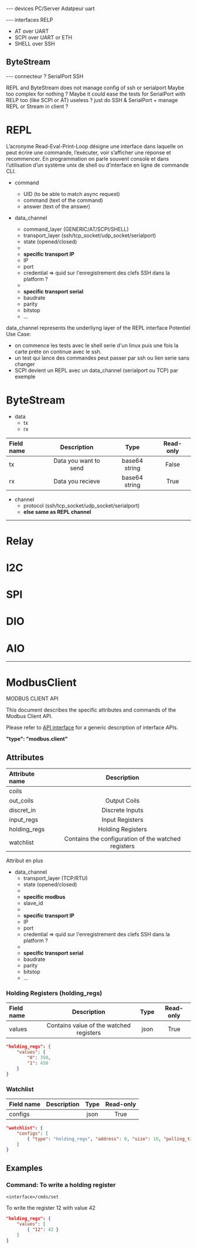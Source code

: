 
--- devices
PC/Server
Adatpeur uart

--- interfaces
RELP
  - AT over UART
  - SCPI over UART or ETH
  - SHELL over SSH

ByteStream
  -

--- connecteur ?
SerialPort
SSH



REPL and ByteStream does not manage config of ssh or serialport
Maybe too complex for nothing ?
Maybe it could ease the tests for SerialPort with RELP too (like SCPI or AT)
useless ? just do SSH & SerialPort + manage REPL or Stream in client ?

# REPL

L’acronyme Read-Eval-Print-Loop désigne une interface dans laquelle on peut écrire une commande, l’exécuter, voir s’afficher une réponse et recommencer.
En programmation on parle souvent console et dans l’utilisation d’un système unix de shell ou d’interface en ligne de commande CLI.


- command
  - UID (to be able to match async request)
  - command (text of the command)
  - answer (text of the answer)

- data_channel
  - command_layer (GENERIC/AT/SCPI/SHELL)
  - transport_layer (ssh/tcp_socket/udp_socket/serialport)
  - state (opened/closed)
  - 
  - **specific transport IP**
  - IP
  - port
  - credential => quid sur l'enregistrement des clefs SSH dans la platform ?
  -
  - **specific transport serial**
  - baudrate
  - parity
  - bitstop
  - ...

data_channel represents the underliyng layer of the REPL interface
Potentiel Use Case:
  - on commence les tests avec le shell serie d'un linux puis une fois la carte préte on continue avec le ssh.
  - un test qui lance des commandes peut passer par ssh ou lien serie sans changer
  - SCPI devient un REPL avec un data_channel (serialport ou TCP) par exemple

# ByteStream

- data
  - tx
  - rx
  
| Field name |      Description      |     Type      | Read-only |
| :--------- | :-------------------: | :-----------: | :-------: |
| tx         | Data you want to send | base64 string |   False   |
| rx         |   Data you recieve    | base64 string |   True    |


- channel
  - protocol (ssh/tcp_socket/udp_socket/serialport)
  - **else same as REPL channel**



-----------------------------------------------------


# Relay

# I2C

# SPI

# DIO

# AIO





-----------------------------------------------------

# ModbusClient


MODBUS CLIENT API

This document describes the specific attributes and commands of the Modbus Client API.

Please refer to [API interface](api_interface.md) for a generic description of interface APIs.

**"type": "modbus.client"**

## Attributes

| Attribute name |                     Description                     |
| :------------- | :-------------------------------------------------: |
| coils          |                                                     |
| out_coils      |                    Output Coils                     |
| discret_in     |                   Discrete Inputs                   |
| input_regs     |                   Input Registers                   |
| holding_regs   |                  Holding Registers                  |
| watchlist      | Contains the configuration of the watched registers |


Attribut en plus
- data_channel
  - transport_layer (TCP/RTU)
  - state (opened/closed)
  -
  - **specific modbus**
  - slave_id
  - 
  - **specific transport IP**
  - IP
  - port
  - credential => quid sur l'enregistrement des clefs SSH dans la platform ?
  -
  - **specific transport serial**
  - baudrate
  - parity
  - bitstop
  - ...


### Holding Registers (holding_regs)

| Field name |                     Description                     | Type | Read-only |
| :--------- | :-------------------------------------------------: | :--: | :-------: |
| values     |       Contains value of the watched registers       | json |   True    |

```json
"holding_regs": {
    "values": {
        "0": 350,
        "1": 450
    }
}
```

### Watchlist

| Field name | Description | Type | Read-only |
| :--------- | :---------: | :--: | :-------: |
| configs    |             | json |   True    |

```json
"watchlist": {
    "configs": [
        { "type": "holding_regs", "address": 0, "size": 10, "polling_time_s": 2.5 }
    ]
}
```

## Examples


### Command: To write a holding register

`<interface>/cmds/set`

To write the register 12 with value 42

```json
"holding_regs": {
    "values": [
        { "12": 42 }
    ]
}
```
